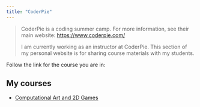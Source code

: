 ```yaml
---
title: "CoderPie"
---
```


> CoderPie is a coding summer camp. For more information, see their main website: <https://www.coderpie.com/>
>
> I am currently working as an instructor at CoderPie. This section of my personal website is for sharing course materials with my students.

Follow the link for the course you are in:
## My courses

- [Computational Art and 2D Games](art-games)
